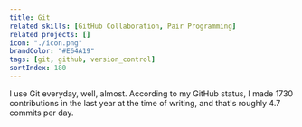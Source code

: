 ```yaml
---
title: Git
related skills: [GitHub Collaboration, Pair Programming]
related projects: []
icon: "./icon.png"
brandColor: "#E64A19"
tags: [git, github, version_control]
sortIndex: 180
---
```


I use Git everyday, well, almost. According to my GitHub status, I made 1730 contributions in the last year at the time of writing, and that's roughly 4.7 commits per day.
